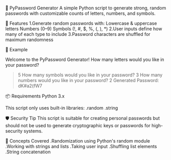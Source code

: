 🔐 PyPassword Generator
A simple Python script to generate strong, random passwords with customizable counts of letters, numbers, and symbols.

🚀 Features
1.Generate random passwords with:
  Lowercase & uppercase letters
  Numbers (0–9)
  Symbols (!, #, $, %, (, ), *)
2.User inputs define how many of each type to include
3.Password characters are shuffled for maximum randomness

🧾 Example

Welcome to the PyPassword Generator!
How many letters would you like in your password?
> 5
How many symbols would you like in your password?
> 3
How many numbers would you like in your password?
> 2
Generated Password: dK#a2(fW7
> 
📦 Requirements
Python 3.x

This script only uses built-in libraries:
.random
.string

🛡️ Security Tip
This script is suitable for creating personal passwords but should not be used to generate cryptographic keys or passwords for high-security systems.

🧠 Concepts Covered
.Randomization using Python's random module
.Working with strings and lists
.Taking user input
.Shuffling list elements
.String concatenation
